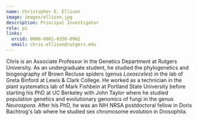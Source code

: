 ```yaml
---
name: Christopher E. Ellison
image: images/ellison.jpg
description: Principal Investigator
role: pi
links:
  orcid: 0000-0002-0350-0962
  email: chris.ellison@rutgers.edu
---
```


Chris is an Associate Professor in the Genetics Department at Rutgers University. As an undergraduate student, 
he studied the phylogenetics and biogeography of Brown Recluse spiders (genus _Loxosceles_) in the lab of Greta Binford at Lewis & Clark College.
He worked as a technician in the plant systematics lab of Mark Fishbein at Portland State University before starting his PhD at UC Berkeley
with John Taylor where he studied population genetics and evolutionary genomics of fungi in the genus _Neurospora_. 
After his PhD, he was an NIH NRSA postdoctoral fellow in Doris Bachtrog's lab where he studied sex chromosome evolution in Drosophila.
